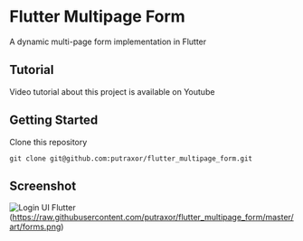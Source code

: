 # Flutter Multipage Form

A dynamic multi-page form implementation in Flutter

## Tutorial

Video tutorial about this project is available on Youtube

## Getting Started

Clone this repository

```
git clone git@github.com:putraxor/flutter_multipage_form.git
```

## Screenshot

![Login UI Flutter](https://raw.githubusercontent.com/putraxor/flutter_multipage_form/master/art/empty.png)
(https://raw.githubusercontent.com/putraxor/flutter_multipage_form/master/art/forms.png)
